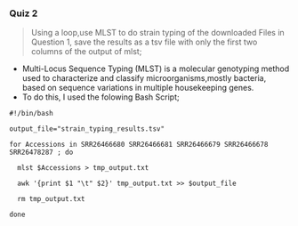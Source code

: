 ### Quiz 2

> Using a loop,use MLST to do strain typing of the downloaded Files in Question 1, save the results as a tsv file with only the first two columns of the output of mlst;

- Multi-Locus Sequence Typing (MLST) is a molecular genotyping method used to characterize and classify microorganisms,mostly bacteria, based on sequence variations in multiple housekeeping genes.
- To do this, I used the folowing Bash Script;
  
```
#!/bin/bash

output_file="strain_typing_results.tsv"

for Accessions in SRR26466680 SRR26466681 SRR26466679 SRR26466678 SRR26478287 ; do

  mlst $Accessions > tmp_output.txt
  
  awk '{print $1 "\t" $2}' tmp_output.txt >> $output_file

  rm tmp_output.txt

done

```
